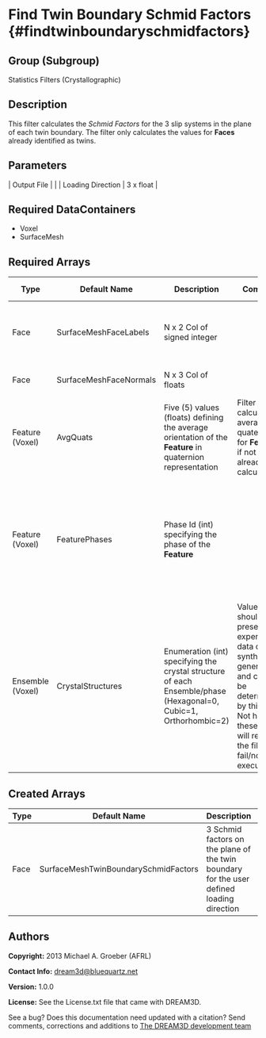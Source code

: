 Find Twin Boundary Schmid Factors {#findtwinboundaryschmidfactors}
==========

## Group (Subgroup) ##
Statistics Filters (Crystallographic)

## Description ##
This filter calculates the *Schmid Factors* for the 3 slip systems in the plane of each twin boundary.  The filter only calculates the values for **Faces** already identified as twins.

## Parameters ##
| Output File |  |
| Loading Direction | 3 x float |

## Required DataContainers ##
+ Voxel
+ SurfaceMesh


## Required Arrays ##

| Type | Default Name | Description | Comment | Filters Known to Create Data |
|------|--------------|-------------|---------|-----|
| Face   | SurfaceMeshFaceLabels | N x 2 Col of signed integer |  | Quick Surface Mesh (SurfaceMeshing), M3C Surface Meshing (Slice at a Time) |
| Face   | SurfaceMeshFaceNormals | N x 3 Col of floats |  | Generate Triangle Normals Filter (SurfaceMeshing) |
| Feature (Voxel) | AvgQuats | Five (5) values (floats) defining the average orientation of the **Feature** in quaternion representation | Filter will calculate average quaternions for **Features** if not already calculated. | Find Feature Average Orientations (Statistics) |
| Feature (Voxel) | FeaturePhases | Phase Id (int) specifying the phase of the **Feature**| | Find Feature Phases (Generic), Read Feature Info File (IO), Pack Primary Phases (SyntheticBuilding), Insert Precipitate Phases (SyntheticBuilding), Establish Matrix Phase (SyntheticBuilding) |
| Ensemble (Voxel) | CrystalStructures | Enumeration (int) specifying the crystal structure of each Ensemble/phase (Hexagonal=0, Cubic=1, Orthorhombic=2) | Values should be present from experimental data or synthetic generation and cannot be determined by this filter. Not having these values will result in the filter to fail/not execute. | Read H5Ebsd File (IO), Read Ensemble Info File (IO), Initialize Synthetic Volume (SyntheticBuilding) |

## Created Arrays ##

| Type | Default Name | Description | Comment |
|------|--------------|-------------|---------|
| Face   | SurfaceMeshTwinBoundarySchmidFactors | 3 Schmid factors on the plane of the twin boundary for the user defined loading direction |  |

## Authors ##

**Copyright:** 2013 Michael A. Groeber (AFRL)

**Contact Info:** dream3d@bluequartz.net

**Version:** 1.0.0

**License:**  See the License.txt file that came with DREAM3D.




See a bug? Does this documentation need updated with a citation? Send comments, corrections and additions to [The DREAM3D development team](mailto:dream3d@bluequartz.net?subject=Documentation%20Correction)

